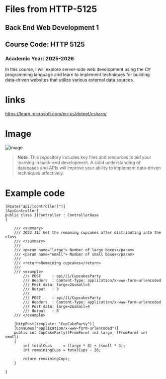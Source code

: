 # Files from HTTP-5125
## Back End Web Development 1
## Course Code: HTTP 5125

### Academic Year: 2025-2026

In this course, I will explore server-side web development using the C# programming language and learn to implement techniques for building data-driven websites that utilize various external data sources.

# links
https://learn.microsoft.com/en-us/dotnet/csharp/

# Image
![image](https://github.com/user-attachments/assets/ec6b1d24-be21-4793-98eb-5cad49e6cb03)



> **Note**: This repository includes key files and resources to aid your learning in back-end development. A solid understanding of databases and APIs will improve your ability to implement data-driven techniques effectively.



# Example code


    [Route("api/[controller]")]
    [ApiController]
    public class J1Controller : ControllerBase
    {

        /// <summary>
        /// 2022 J1: Get the remaning cupcakes after distributing into the class
        /// </summary>
        /// 
        /// <param name="large"> Number of large boxes</param>
        /// <param name="small"> Number of small boxes</param>
        /// 
        /// <return>Remaining cupcakes</return>
        /// 
        /// <example>
            /// POST     : api/J1/CupcakesParty
            /// Headers  : Content-Type: application/x-www-form-urlencoded
            /// Post data: large=2&small=5
            /// Output   : 3
            /// 
            /// POST     : api/J1/CupcakesParty
            /// Headers  : Content-Type: application/x-www-form-urlencoded
            /// Post data: large=2&small=4
            /// Output   : 0
        /// </example>

        [HttpPost(template: "CupCakeParty")]
        [Consumes("application/x-www-form-urlencoded")]
        public int CupCakeParty([FromForm] int large, [FromForm] int small)
        {
            int totalCups     = (large * 8) + (small * 3);
            int remainingCups = totalCups - 28;

            return remainingCups;
        }

    }

